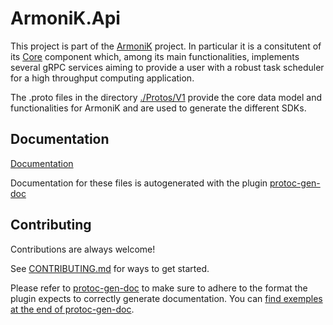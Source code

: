 # ArmoniK.Api

This project is part of the [ArmoniK](https://github.com/aneoconsulting/ArmoniK) project.
In particular it is a consitutent of its [Core](https://github.com/aneoconsulting/ArmoniK.Core)
component which, among its main functionalities, implements several gRPC services aiming to
provide a user with a robust task scheduler for a high throughput computing application.

The .proto files in the directory [./Protos/V1](https://github.com/aneoconsulting/ArmoniK.Api/tree/main/Protos/V1) 
provide the core data model and functionalities for ArmoniK and are used to generate the different SDKs.

## Documentation

[Documentation](https://aneoconsulting.github.io/ArmoniK.Api/api/index.html)

Documentation for these files is autogenerated with the plugin [protoc-gen-doc](https://github.com/pseudomuto/protoc-gen-doc)

## Contributing

Contributions are always welcome!

See [CONTRIBUTING.md](https://github.com/aneoconsulting/ArmoniK.Api/blob/main/CONTRIBUTING.md) for ways to get started.

Please refer to [protoc-gen-doc](https://github.com/pseudomuto/protoc-gen-doc) to make sure to adhere to
the format the plugin expects to correctly generate documentation. You can [find exemples at the end of protoc-gen-doc](https://github.com/pseudomuto/protoc-gen-doc#output-example).

